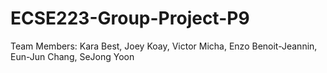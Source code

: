 # ECSE223-Group-Project-P9
Team Members: Kara Best, Joey Koay, Victor Micha, Enzo Benoit-Jeannin, Eun-Jun Chang, SeJong Yoon
